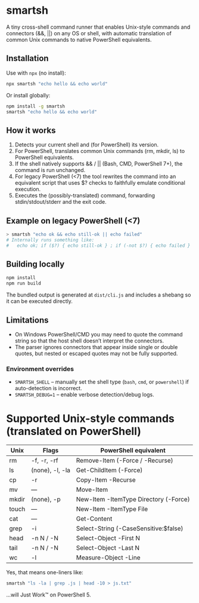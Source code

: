 # smartsh

A tiny cross-shell command runner that enables Unix-style commands and connectors (&&, ||) on any OS or shell, with automatic translation of common Unix commands to native PowerShell equivalents.

## Installation

Use with `npx` (no install):

```bash
npx smartsh "echo hello && echo world"
```

Or install globally:

```bash
npm install -g smartsh
smartsh "echo hello && echo world"
```

## How it works

1. Detects your current shell and (for PowerShell) its version.
2. For PowerShell, translates common Unix commands (rm, mkdir, ls) to PowerShell equivalents.
3. If the shell natively supports && / || (Bash, CMD, PowerShell 7+), the command is run unchanged.
4. For legacy PowerShell (<7) the tool rewrites the command into an equivalent script that uses $? checks to faithfully emulate conditional execution.
5. Executes the (possibly-translated) command, forwarding stdin/stdout/stderr and the exit code.

## Example on legacy PowerShell (<7)

```powershell
> smartsh "echo ok && echo still-ok || echo failed"
# Internally runs something like:
#   echo ok; if ($?) { echo still-ok } ; if (-not $?) { echo failed }
```

## Building locally

```bash
npm install
npm run build
```

The bundled output is generated at `dist/cli.js` and includes a shebang so it can be executed directly.

## Limitations

* On Windows PowerShell/CMD you may need to quote the command string so that the host shell doesn’t interpret the connectors.
* The parser ignores connectors that appear inside single or double quotes, but nested or escaped quotes may not be fully supported. 

### Environment overrides

* `SMARTSH_SHELL` – manually set the shell type (`bash`, `cmd`, or `powershell`) if auto-detection is incorrect.
* `SMARTSH_DEBUG=1` – enable verbose detection/debug logs. 

# Supported Unix-style commands (translated on PowerShell)

| Unix | Flags | PowerShell equivalent |
|------|-------|----------------------|
| rm   | -f, -r, -rf | Remove-Item (-Force / -Recurse) |
| ls   | (none), -l, -la | Get-ChildItem (-Force) |
| cp   | -r | Copy-Item -Recurse |
| mv   | — | Move-Item |
| mkdir| (none), -p | New-Item -ItemType Directory (-Force) |
| touch| — | New-Item -ItemType File |
| cat  | — | Get-Content |
| grep | -i | Select-String (-CaseSensitive:$false) |
| head | -n N / -N | Select-Object -First N |
| tail | -n N / -N | Select-Object -Last N |
| wc   | -l | Measure-Object -Line |

Yes, that means one-liners like:

```bash
smartsh "ls -la | grep .js | head -10 > js.txt"
```

…will Just Work™ on PowerShell 5. 